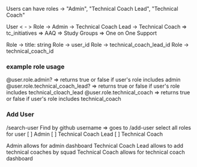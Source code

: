 Users can have roles -> "Admin", "Technical Coach Lead", "Technical Coach"

User < - > Role -> Admin
                -> Technical Coach Lead
                -> Technical Coach => tc_initiatives => AAQ
                                                     => Study Groups
                                                     => One on One Support

Role -> title: string
Role -> user_id
Role -> technical_coach_lead_id
Role -> technical_coach_id

### example role usage ###
@user.role.admin? => returns true or false if user's role includes admin
@user.role.technical_coach_lead? => returns true or false if user's role includes technical_cloach_lead
@user.role.technical_coach => returns true or false if user's role includes technical_coach

### Add User ###
/search-user
Find by github username => goes to /add-user
select all roles for user
[ ] Admin
[ ] Technical Coach Lead
[ ] Technical Coach

Admin allows for admin dashboard
Technical Coach Lead allows to add technical coaches by squad
Technical Coach allows for technical coach dashboard